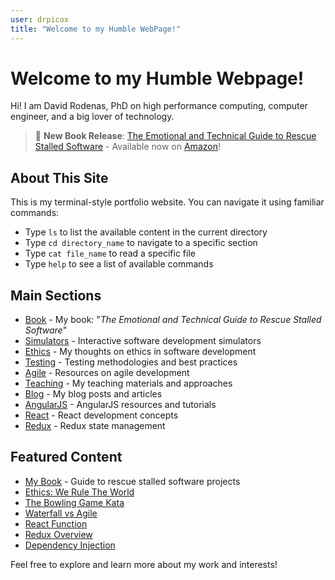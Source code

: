 ```yaml
---
user: drpicox
title: "Welcome to my Humble WebPage!"
---
```


# Welcome to my Humble Webpage!

Hi! I am David Rodenas, PhD on high performance computing, computer engineer,
and a big lover of technology.

> 💬 **New Book Release**: [The Emotional and Technical Guide to Rescue Stalled Software](/book) - Available now on [Amazon](https://www.amazon.com/dp/8409652536)!

## About This Site

This is my terminal-style portfolio website. You can navigate it using familiar commands:

- Type `ls` to list the available content in the current directory
- Type `cd directory_name` to navigate to a specific section
- Type `cat file_name` to read a specific file
- Type `help` to see a list of available commands

## Main Sections

- [Book](/book) - My book: "_The Emotional and Technical Guide to Rescue Stalled Software_"
- [Simulators](/simulators) - Interactive software development simulators
- [Ethics](/ethics) - My thoughts on ethics in software development
- [Testing](/testing) - Testing methodologies and best practices
- [Agile](/agile) - Resources on agile development
- [Teaching](/teaching) - My teaching materials and approaches
- [Blog](/blog) - My blog posts and articles
- [AngularJS](/angularjs) - AngularJS resources and tutorials
- [React](/react) - React development concepts
- [Redux](/redux) - Redux state management

## Featured Content

- [My Book](/book) - Guide to rescue stalled software projects
- [Ethics: We Rule The World](/ethics/we-rule-the-world)
- [The Bowling Game Kata](/testing/bowling-game-kata)
- [Waterfall vs Agile](/agile/waterfall-vs-agile)
- [React Function](/react/react-function)
- [Redux Overview](/redux/overview)
- [Dependency Injection](/projects/dependency-injection)

Feel free to explore and learn more about my work and interests!
